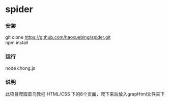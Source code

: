 # spider 

### 安装
git clone https://github.com/haoxuebing/spider.git  
npm install  
### 运行
node chong.js 

### 说明
此项目爬取菜鸟教程 HTML/CSS 下的8个页面，爬下来后放入grapHtml文件夹下
